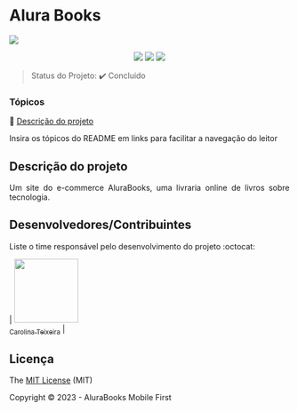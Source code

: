 <h1>Alura Books</h1> 
<img src="https://github.com/caroolt/alura-books-mobile-first/assets/82682093/7d22db1f-2f74-4613-a566-c64675be56af"> </img>

<p align="center">
  <img src="https://img.shields.io/static/v1?label=Vercel&message=deploy&color=blue&style=for-the-badge&logo=vercel"/>
  <img src="http://img.shields.io/static/v1?label=License&message=MIT&color=green&style=for-the-badge"/>
   <img src="http://img.shields.io/static/v1?label=STATUS&message=CONCLUIDO&color=GREEN&style=for-the-badge"/>
</p>

> Status do Projeto: :heavy_check_mark: Concluido

### Tópicos 

:small_blue_diamond: [Descrição do projeto](#descrição-do-projeto)

Insira os tópicos do README em links para facilitar a navegação do leitor

## Descrição do projeto 

<p align="justify">
  Um site do e-commerce AluraBooks, uma livraria online de livros sobre tecnologia.
</p>


## Desenvolvedores/Contribuintes

Liste o time responsável pelo desenvolvimento do projeto :octocat:

| [<img src="https://avatars.githubusercontent.com/caroolt" width=115><br><sub>Carolina Teixeira</sub>](https://github.com/Diana-ops) |

## Licença 

The [MIT License]() (MIT)

Copyright :copyright: 2023 - AluraBooks Mobile First
